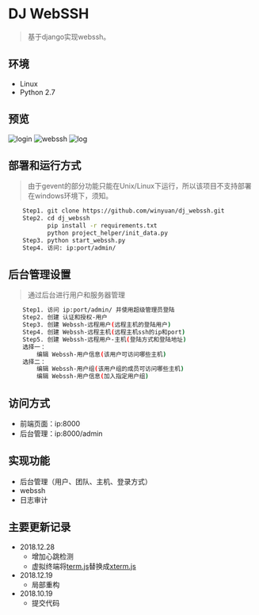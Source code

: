 # DJ WebSSH
> 基于django实现webssh。 </br>

## 环境
* Linux
* Python 2.7

## 预览
![login](https://github.com/winyuan/dj_webssh/blob/master/static/img/login.png)
![webssh](https://github.com/winyuan/dj_webssh/blob/master/static/img/webssh.png)
![log](https://github.com/winyuan/dj_webssh/blob/master/static/img/log.png)

## 部署和运行方式
> 由于gevent的部分功能只能在Unix/Linux下运行，所以该项目不支持部署在windows环境下，须知。

```bash
	Step1. git clone https://github.com/winyuan/dj_webssh.git
	Step2. cd dj_webssh
           pip install -r requirements.txt
           python project_helper/init_data.py
	Step3. python start_webssh.py
	Step4. 访问: ip:port/admin/
``` 

## 后台管理设置
> 通过后台进行用户和服务器管理

```bash
	Step1. 访问 ip:port/admin/ 并使用超级管理员登陆
	Step2. 创建 认证和授权-用户
	Step3. 创建 Webssh-远程用户(远程主机的登陆用户)
	Step4. 创建 Webssh-远程主机(远程主机ssh的ip和port)
	Step5. 创建 Webssh-远程用户-主机(登陆方式和登陆地址)
	选择一：
		编辑 Webssh-用户信息(该用户可访问哪些主机)
	选择二：
		编辑 Webssh-用户组(该用户组的成员可访问哪些主机)
		编辑 Webssh-用户信息(加入指定用户组)
```

## 访问方式
* 前端页面：ip:8000
* 后台管理：ip:8000/admin

## 实现功能
* 后台管理（用户、团队、主机、登录方式）
* webssh
* 日志审计

## 主要更新记录
* 2018.12.28
  * 增加心跳检测 
  * 虚拟终端将[term.js](https://github.com/chjj/term.js)替换成[xterm.js](https://github.com/xtermjs/xterm.js)
* 2018.12.19
  * 局部重构
* 2018.10.19
  * 提交代码
